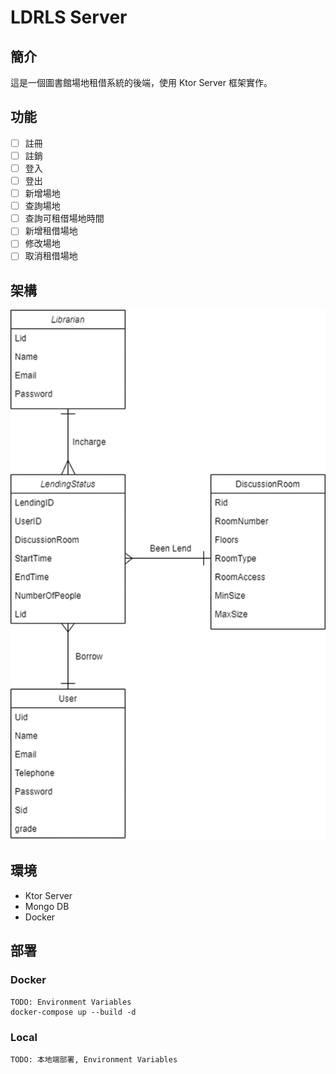 # LDRLS Server

## 簡介
這是一個圖書館場地租借系統的後端，使用 Ktor Server 框架實作。

## 功能
- [ ] 註冊
- [ ] 註銷
- [ ] 登入
- [ ] 登出
- [ ] 新增場地
- [ ] 查詢場地
- [ ] 查詢可租借場地時間
- [ ] 新增租借場地
- [ ] 修改場地
- [ ] 取消租借場地

## 架構
![img.png](documentations/img.png)

## 環境
- Ktor Server
- Mongo DB
- Docker

## 部署
### Docker
```
TODO: Environment Variables
docker-compose up --build -d
```

### Local
```
TODO: 本地端部署, Environment Variables
```